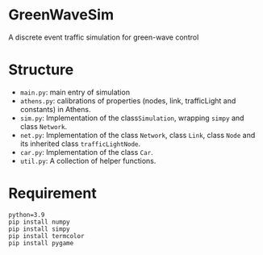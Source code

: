 # GreenWaveSim
A discrete event traffic simulation for green-wave control

# Structure
- `main.py`: main entry of simulation
- `athens.py`: calibrations of properties (nodes, link, trafficLight and constants) in Athens. 
- `sim.py`: Implementation of the class`Simulation`, wrapping `simpy` and class `Network`.
- `net.py`: Implementation of the class `Network`, class `Link`, class `Node` and its inherited class `trafficLightNode`.
- `car.py`: Implementation of the class `Car`.
- `util.py`: A collection of helper functions.

# Requirement
```
python=3.9
pip install numpy
pip install simpy
pip install termcolor
pip install pygame
```